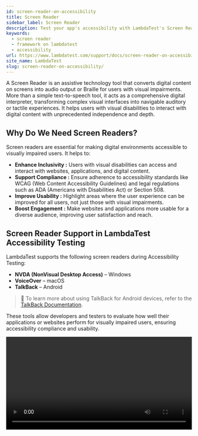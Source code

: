 ```yaml
---
id: screen-reader-on-accessibility
title: Screen Reader
sidebar_label: Screen Reader
description: Test your app's accessibility with LambdaTest's Screen Reader as per the WCAG standards.
keywords:
  - screen reader
  - framework on lambdatest
  - accessibility
url: https://www.lambdatest.com/support/docs/screen-reader-on-accessibility/
site_name: LambdaTest
slug: screen-reader-on-accessibility/
---
```


<script type="application/ld+json"
      dangerouslySetInnerHTML={{ __html: JSON.stringify({
       "@context": "https://schema.org",
        "@type": "BreadcrumbList",
        "itemListElement": [{
          "@type": "ListItem",
          "position": 1,
          "name": "Home",
          "item": "https://www.lambdatest.com"
        },{
          "@type": "ListItem",
          "position": 2,
          "name": "Support",
          "item": "https://www.lambdatest.com/support/docs/"
        },{
          "@type": "ListItem",
          "position": 3,
          "name": "Screen Reader on Accessibility",
          "item": "https://www.lambdatest.com/support/docs/screen-reader-on-accessibility/"
        }]
      })
    }}
></script>
A Screen Reader is an assistive technology tool that converts digital content on screens into audio output or Braille for users with visual impairments. More than a simple text-to-speech tool, it acts as a comprehensive digital interpreter, transforming complex visual interfaces into navigable auditory or tactile experiences. It helps users with visual disabilities to interact with digital content with unprecedented independence and depth.

## Why Do We Need Screen Readers?
Screen readers are essential for making digital environments accessible to visually impaired users. It helps to:

- **Enhance Inclusivity :** Users with visual disabilities can access and interact with websites, applications, and digital content.
- **Support Compliance :** Ensure adherence to accessibility standards like WCAG (Web Content Accessibility Guidelines) and legal regulations such as ADA (Americans with Disabilities Act) or Section 508.
- **Improve Usability :** Highlight areas where the user experience can be improved for all users, not just those with visual impairments.
- **Boost Engagement :** Make websites and applications more usable for a diverse audience, improving user satisfaction and reach.

## Screen Reader Support in LambdaTest Accessibility Testing
LambdaTest supports the following screen readers during Accessibility Testing:

- **NVDA (NonVisual Desktop Access)** – Windows
- **VoiceOver** – macOS
- **TalkBack** – Android
> 📕 To learn more about using TalkBack for Android devices, refer to the [TalkBack Documentation](https://www.lambdatest.com/support/docs/screen-reader-on-real-devices-app/).

These tools allow developers and testers to evaluate how well their applications or websites perform for visually impaired users, ensuring accessibility compliance and usability.

<video class="right-side" width="100%" controls id="vid">
<source src= {require('../assets/images/accessibility-testing/screen-reader/output.mp4').default} type="video/mp4" />
</video>